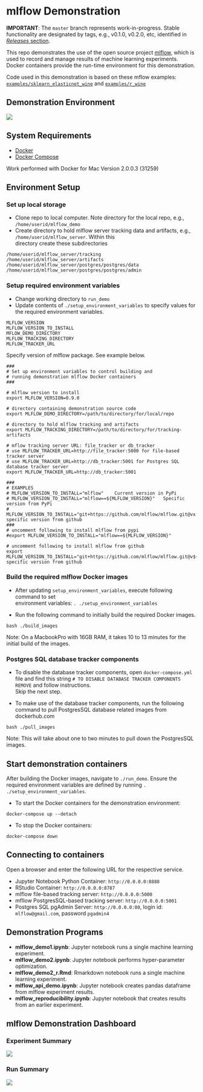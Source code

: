 # mlflow Demonstration

**IMPORTANT**: The `master` branch represents work-in-progress.  Stable functionality are designated by 
tags, e.g., v0.1.0, v0.2.0, etc, identified in 
[_Releases_ section](https://github.com/jimthompson5802/mlflow_demo/releases).

This repo demonstrates the use of the open source project [mlflow](https://mlflow.org), which is used to record 
and manage results of machine learning experiments.  Docker containers
provide the run-time environment for this demonstration.

Code used in this demonstration is based on these mflow examples: 
[`examples/sklearn_elasticnet_wine`](https://github.com/mlflow/mlflow/tree/master/examples/sklearn_elasticnet_wine) 
and [`examples/r_wine`](https://github.com/mlflow/mlflow/tree/master/examples/r_wine)

## Demonstration Environment
![](images/demo_environment_with_db_architecture.png)


## System Requirements
* [Docker](https://docs.docker.com/develop/)
* [Docker Compose](https://docs.docker.com/compose/overview/)

Work performed with Docker for Mac Version 2.0.0.3 (31259)


## Environment Setup

### Set up local storage
* Clone repo to local computer.  Note directory for the local repo, e.g., `/home/userid/mlflow_demo`
* Create directory to hold mlflow server tracking data and artifacts, e.g., `/home/userid/mlflow_server`.  Within this  
directory create these subdirectories
```
/home/userid/mlflow_server/tracking
/home/userid/mlflow_server/artifacts
/home/userid/mlflow_server/postgres/postgres/data
/home/userid/mlflow_server/postgres/postgres/admin
```

### Setup required environment variables
* Change working directory to `run_demo`
* Update contents of `./setup_environment_variables` to specify values for the required environment variables.
```
MLFLOW_VERSION
MLFLOW_VERSION_TO_INSTALL
MFLOW_DEMO_DIRECTORY
MLFLOW_TRACKING_DIRECTORY
MLFLOW_TRACKER_URL
```
 
Specify version of mlflow package.  See example below.
```
###
# Set up environment variables to control building and
# running demonstration mlflow Docker containers
###

# mlflow version to install
export MLFLOW_VERSION=0.9.0

# directory containing demonstration source code
export MLFLOW_DEMO_DIRECTORY=/path/to/directory/for/local/repo

# directory to hold mlflow tracking and artifacts
export MLFLOW_TRACKING_DIRECTORY=/path/to/directory/for/tracking-artifacts

# mflow tracking server URL: file_tracker or db_tracker
# use MLFLOW_TRACKER_URL=http://file_tracker:5000 for file-based tracker server
# use MLFLOW_TRACKER_URL=http://db_tracker:5001 for Postgres SQL database tracker server
export MLFLOW_TRACKER_URL=http://db_tracker:5001

###
# EXAMPLES
# MLFLOW_VERSION_TO_INSTALL="mlflow"    Current version in PyPi
# MLFLOW_VERSION_TO_INSTALL="mlflow==${MLFLOW_VERSION}"   Specific version from PyPi
# MLFLOW_VERSION_TO_INSTALL="git+https://github.com/mlflow/mlflow.git@vx.y.z#egg=mlflow"  specific version from github
###
# uncomment following to install mlflow from pypi
#export MLFLOW_VERSION_TO_INSTALL="mlflow==${MLFLOW_VERSION}"

# uncomment following to install mlflow from github
export MLFLOW_VERSION_TO_INSTALL="git+https://github.com/mlflow/mlflow.git@v${MLFLOW_VERSION}#egg=mlflow"  specific version from github

```

### Build the required mlflow Docker images
* After updating `setup_environment_variables`, execute following command to set  
environment variables: `. ./setup_environment_variables`

* Run the following command to initially build the required Docker images.
```
bash ./build_images
```
Note:  On a MacbookPro with 16GB RAM, it takes 10 to 13 minutes for the initial 
build of the images.

### Postgres SQL database tracker components

* To disable the database tracker components, open `docker-compose.yml` file and find 
this string `# TO DISABLE DATABASE TRACKER COMPONENTS REMOVE` and follow instructions.  
Skip the next step.

* To make use of the database tracker components, run the following command to pull 
PostgresSQL database related images from dockerhub.com
```
bash ./pull_images
```
Note:  This will take about one to two minutes to pull down the PostgresSQL images.


## Start demonstration containers
After building the Docker images, navigate to `./run_demo`.   Ensure the required
environment variables are defined by running `. ./setup_environment_variables`.

* To start the Docker containers for the demonstration environment:
```
docker-compose up --detach
```
* To stop the Docker containers:
```
docker-compose down
```

## Connecting to containers
Open a browser and enter the following URL for the respective service.
* Jupyter Notebook Python Container:  `http://0.0.0.0:8888`
* RStudio Container: `http://0.0.0.0:8787`
* mlflow file-based tracking server: `http://0.0.0.0:5000`
* mfllow PostgresSQL-based tracking server: `http://0.0.0.0:5001`
* Postgres SQL pgAdmin Server: `http://0.0.0.0:80`, login id: `mlflow@gmail.com`, password `pgadmin4`

## Demonstration Programs
* **mlflow_demo1.ipynb**: Jupyter notebook runs a single machine learning experiment.
* **mlflow_demo2.ipynb**: Jupyter notebook performs hyper-parameter optimization.
* **mlflow_demo2_r.Rmd**:  Rmarkdown notebook runs a single machine learning experiment.
* **mlflow_api_demo.ipynb**: Jupyter notebook creates pandas dataframe from mlflow experiment results.
* **mlflow_reproducibility.ipynb**: Jupyter notebook that creates results from an earlier experiment. 


## mlflow Demonstration Dashboard

### Experiment Summary
![](images/dashboard_experiment_view.png)

### Run Summary
![](images/dashboard_run_view.png)